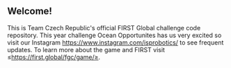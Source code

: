 ## Welcome!
This is Team Czech Republic's official FIRST Global challenge code repository. This year challenge Ocean Opportunites has us very excited so visit our Instagram <https://www.instagram.com/isprobotics/> to see frequent updates. To learn more about the game and FIRST visit ≤https://first.global/fgc/game/≥.
